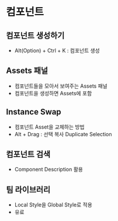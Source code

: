 # 컴포넌트

## 컴포넌트 생성하기

- Alt(Option) + Ctrl + K : 컴포넌트 생성

## Assets 패널

- 컴포넌트들을 모아서 보여주는 Assets 패널
- 컴포넌트을 생성하면 Assets에 포함

## Instance Swap

- 컴포넌트 Asset을 교체하는 방법
- Alt + Drag : 선택 복사 Duplicate Selection

## 컴포넌트 검색

- Component Description 활용

## 팀 라이브러리

- Local Style을 Global Style로 적용
- 유료

